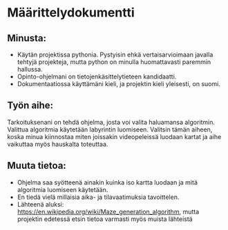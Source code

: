 # Määrittelydokumentti

## Minusta:

- Käytän projektissa pythonia. Pystyisin ehkä vertaisarvioimaan javalla tehtyjä projekteja, mutta python on minulla huomattavasti paremmin hallussa.
- Opinto-ohjelmani on tietojenkäsittelytieteen kandidaatti.
- Dokumentaatiossa käyttämäni kieli, ja projektin kieli yleisesti, on suomi.

## Työn aihe:

Tarkoituksenani on tehdä ohjelma, josta voi valita haluamansa algoritmin. Valittua algoritmia käytetään labyrintin luomiseen. Valitsin tämän aiheen, koska minua kiinnostaa miten
joissakin videopeleissä luodaan kartat ja aihe vaikuttaa myös hauskalta toteuttaa.

## Muuta tietoa:

- Ohjelma saa syötteenä ainakin kuinka iso kartta luodaan ja mitä algoritmia luomiseen käytetään.
- En tiedä vielä millaisia aika- ja tilavaatimuksia tavoittelen.
- Lähteenä aluksi: https://en.wikipedia.org/wiki/Maze_generation_algorithm, mutta projektin edetessä etsin tietoa varmasti myös muista lähteistä

